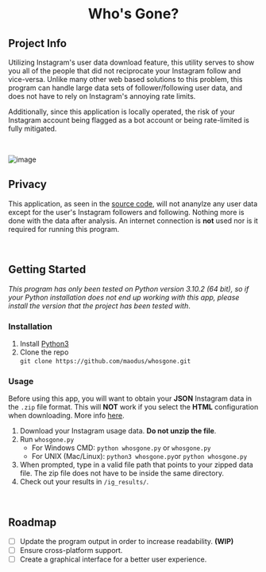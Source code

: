 <h1 align="center">Who's Gone?</h1>

## Project Info
Utilizing Instagram's user data download feature, this utility serves to show you all of the people that did not reciprocate your Instagram follow and vice-versa. Unlike many other web based solutions to this problem, this program can handle large data sets of follower/following user data, and does not have to rely on Instagram's annoying rate limits.

Additionally, since this application is locally operated, the risk of your Instagram account being flagged as a bot account or being rate-limited is fully mitigated.

<br/>

![image](https://i.imgur.com/0gpU8Dv.png)

## Privacy
This application, as seen in the [source code](./whosgone/utils/extractor.py), will not ananylze any user data except for the user's Instagram followers and following. Nothing more is done with the data after analysis. An internet connection is **not** used nor is it required for running this program.

<br/>

## Getting Started
*This program has only been tested on Python version 3.10.2 (64 bit), so if your Python installation does not end up working with this app, please install the version that the project has been tested with*.

### Installation
1. Install [Python3](https://www.python.org/downloads/)
2. Clone the repo<br/>
```git clone https://github.com/maodus/whosgone.git```

### Usage
Before using this app, you will want to obtain your **JSON** Instagram data in the `.zip` file format. This will **NOT** work if you select the **HTML** configuration when downloading. More info [here](https://help.instagram.com/181231772500920).

1. Download your Instagram usage data. **Do not unzip the file**.
2. Run `whosgone.py`
   * For Windows CMD: ```python whosgone.py``` or ```whosgone.py```
   * For UNIX (Mac/Linux): ```python3 whosgone.py```or ```python whosgone.py```
3. When prompted, type in a valid file path that points to your zipped data file. The zip file does not have to be inside the same directory.
4. Check out your results in `/ig_results/`.

</br>

## Roadmap
- [ ] Update the program output in order to increase readability. **(WIP)**
- [ ] Ensure cross-platform support.
- [ ] Create a graphical interface for a better user experience.
